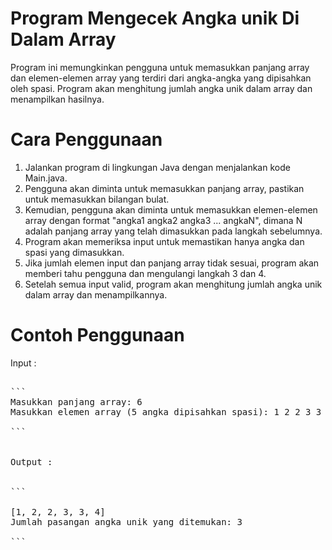 # Program Mengecek Angka unik Di Dalam Array
Program ini memungkinkan pengguna untuk memasukkan panjang array dan elemen-elemen array yang terdiri dari angka-angka yang dipisahkan oleh spasi. 
Program akan menghitung jumlah angka unik dalam array dan menampilkan hasilnya.

# Cara Penggunaan
1. Jalankan program di lingkungan Java dengan menjalankan kode Main.java.
2. Pengguna akan diminta untuk memasukkan panjang array, pastikan untuk memasukkan bilangan bulat.
3. Kemudian, pengguna akan diminta untuk memasukkan elemen-elemen array dengan format "angka1 angka2 angka3 ... angkaN", dimana N adalah panjang array yang telah dimasukkan pada langkah sebelumnya.
4. Program akan memeriksa input untuk memastikan hanya angka dan spasi yang dimasukkan.
5. Jika jumlah elemen input dan panjang array tidak sesuai, program akan memberi tahu pengguna dan mengulangi langkah 3 dan 4.
6. Setelah semua input valid, program akan menghitung jumlah angka unik dalam array dan menampilkannya.

# Contoh Penggunaan

Input :
<pre>

```
Masukkan panjang array: 6
Masukkan elemen array (5 angka dipisahkan spasi): 1 2 2 3 3 4

```
</prev>

Output : 
<prev>

```

[1, 2, 2, 3, 3, 4]
Jumlah pasangan angka unik yang ditemukan: 3

```
</prev>
